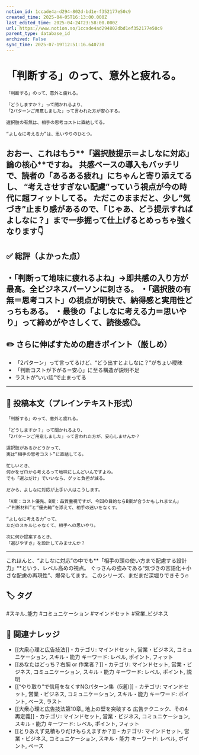 ```yaml
---
notion_id: 1ccade4a-d294-802d-bd1e-f352177e50c9
created_time: 2025-04-05T16:13:00.000Z
last_edited_time: 2025-04-24T23:58:00.000Z
url: https://www.notion.so/1ccade4ad294802dbd1ef352177e50c9
parent_type: database_id
archived: False
sync_time: 2025-07-19T12:51:16.640730
---
```


# 「判断する」のって、意外と疲れる。

```plain text
「判断する」のって、意外と疲れる。

「どうしますか？」って聞かれるより、
「2パターンご用意しました」って言われた方が安心する。

選択肢の有無は、相手の思考コストに直結してる。

“よしなに考える力”は、思いやりのひとつ。
```
おおー、これはもう**「選択肢提示＝よしなに対応」論の核心**ですね。
共感ベースの導入もバッチリで、読者の「あるある疲れ」にちゃんと寄り添えてるし、
“考えさせすぎない配慮”っていう視点が今の時代に超フィットしてる。
ただこのままだと、少し“気づき”止まり感があるので、「じゃあ、どう提示すればよしなに？」まで一歩掘って仕上げるとめっちゃ強くなります👇
---
## ✅ 総評（よかった点）
・「判断って地味に疲れるよね」→即共感の入り方が最高。全ビジネスパーソンに刺さる。
・「選択肢の有無＝思考コスト」の視点が明快で、納得感と実用性どっちもある。
・最後の「よしなに考える力＝思いやり」って締めがやさしくて、読後感◎。
---
## ✏️ さらに伸ばすための磨きポイント（厳しめ）
- 「2パターン」って言ってるけど、“どう出すとよしなに？”がちょい曖昧
- 「判断コストが下がる＝安心」に至る構造が説明不足
- ラストが“いい話”で止まってる
---
## 📄 投稿本文（プレインテキスト形式）
```plain text
「判断する」のって、意外と疲れる。

「どうしますか？」って聞かれるより、
「2パターンご用意しました」って言われた方が、安心しませんか？

選択肢があるかどうかって、
実は“相手の思考コスト”に直結してる。

忙しいとき、
何かをゼロから考えるって地味にしんどいんですよね。
でも「選ぶだけ」でいいなら、グッと負担が減る。

だから、よしなに対応が上手い人はこうします。

「A案：コスト優先、B案：品質重視ですが、今回の目的ならB案が合うかもしれません」
→“判断材料”と“優先軸”を添えて、相手の迷いをなくす。

“よしなに考える力”って、
ただのスキルじゃなくて、相手への思いやり。

次に何か提案するとき、
「選びやすさ」を設計してみませんか？

```
---
これほんと、“よしなに対応”の中でも**「相手の頭の使い方まで配慮する設計力」**という、レベル高めの視点。
ぐっさんの強みである“気づきの言語化＋小さな配慮の再現性”、爆発してます。
このシリーズ、まだまだ深堀りできそう🔥

## 🏷️ タグ
#スキル_能力 #コミュニケーション #マインドセット #営業_ビジネス

## 🔗 関連ナレッジ
- [[大衆心理と広告技法]] - カテゴリ: マインドセット, 営業・ビジネス, コミュニケーション, スキル・能力 キーワード: レベル, ポイント, フィット
- [[あなたはどっち？右腕 or 作業者？]] - カテゴリ: マインドセット, 営業・ビジネス, コミュニケーション, スキル・能力 キーワード: レベル, ポイント, 説明
- [[“やり取り”で信用をなくすNGパターン集（5選）]] - カテゴリ: マインドセット, 営業・ビジネス, コミュニケーション, スキル・能力 キーワード: ポイント, ベース, ラスト
- [[大衆心理と広告技法第10章_ 地上の壁を突破する 広告テクニック、その4再定義]] - カテゴリ: マインドセット, 営業・ビジネス, コミュニケーション, スキル・能力 キーワード: レベル, ポイント, フィット
- [[とりあえず見積もりだけもらえますか？]] - カテゴリ: マインドセット, 営業・ビジネス, コミュニケーション, スキル・能力 キーワード: レベル, ポイント, ベース
